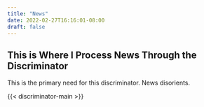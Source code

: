 ```yaml
---
title: "News"
date: 2022-02-27T16:16:01-08:00
draft: false
---
```


## This is Where I Process News Through the Discriminator

This is the primary need for this discriminator. News disorients.

{{< discriminator-main >}}
